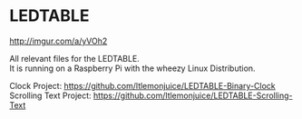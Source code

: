 # LEDTABLE
http://imgur.com/a/yVOh2

All relevant files for the LEDTABLE.  
It is running on a Raspberry Pi with the wheezy Linux Distribution.  

Clock Project: https://github.com/ltlemonjuice/LEDTABLE-Binary-Clock  
Scrolling Text Project: https://github.com/ltlemonjuice/LEDTABLE-Scrolling-Text
